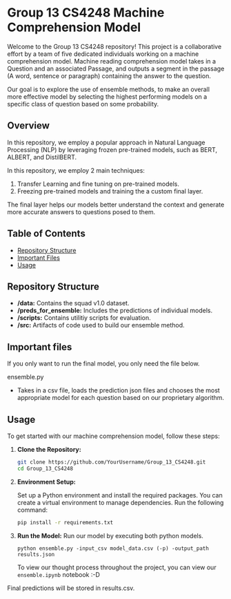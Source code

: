 # Group 13 CS4248 Machine Comprehension Model

Welcome to the Group 13 CS4248 repository! This project is a collaborative effort by a team of five dedicated individuals working on a machine comprehension model. Machine reading comprehension model takes in a Question and an associated Passage, and outputs a segment in the passage (A word, sentence or paragraph) containing the answer to the question.

Our goal is to explore the use of ensemble methods, to make an overall more effective model by selecting the highest performing models on a specific class of question based on some probability.

## Overview

In this repository, we employ a popular approach in Natural Language Processing (NLP) by leveraging frozen pre-trained models, such as BERT, ALBERT, and DistilBERT. 

In this repository, we employ 2 main techniques:
1. Transfer Learning and fine tuning on pre-trained models.
2. Freezing pre-trained models and training the a custom final layer.

The final layer helps our models better understand the context and generate more accurate answers to questions posed to them.


## Table of Contents

- [Repository Structure](#repository-structure)
- [Important Files](#important-files)
- [Usage](#usage)


## Repository Structure
- **/data:** Contains the squad v1.0 dataset.
- **/preds_for_ensemble:** Includes the predictions of individual models.
- **/scripts:** Contains utilitiy scripts for evaluation. 
- **/src:** Artifacts of code used to build our ensemble method.


## Important files
If you only want to run the final model, you only need the file below.

ensemble.py 
- Takes in a csv file, loads the prediction json files and chooses the most appropriate model for each question based on our proprietary algorithm. 

## Usage

To get started with our machine comprehension model, follow these steps:

1. **Clone the Repository:**

   ```bash
   git clone https://github.com/YourUsername/Group_13_CS4248.git
   cd Group_13_CS4248
   ```

2. **Environment Setup:**

   Set up a Python environment and install the required packages. You can create a virtual environment to manage dependencies. Run the following command:

   ```bash
   pip install -r requirements.txt
   ```

3. **Run the Model:**
   Run our model by executing both python models.
   
   ```
   python ensemble.py -input_csv model_data.csv (-p) -output_path results.json
   ```

   To view our thought process throughout the project, you can view our `ensemble.ipynb` notebook :-D

Final predictions will be stored in results.csv.



